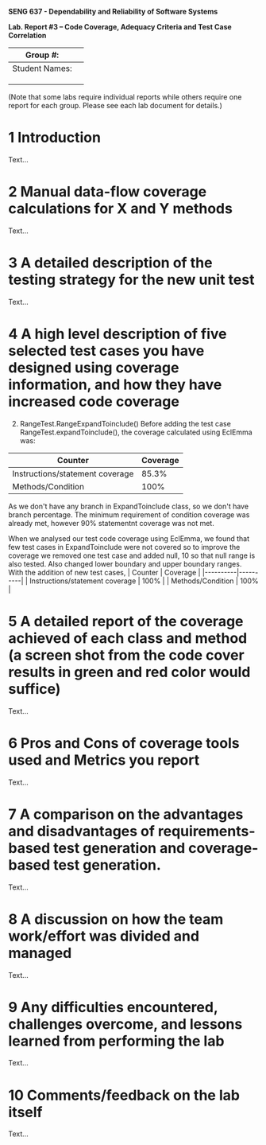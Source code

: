**SENG 637 - Dependability and Reliability of Software Systems**

**Lab. Report #3 – Code Coverage, Adequacy Criteria and Test Case Correlation**

| Group \#:      |     |
| -------------- | --- |
| Student Names: |     |
|                |     |
|                |     |
|                |     |

(Note that some labs require individual reports while others require one report
for each group. Please see each lab document for details.)

# 1 Introduction

Text…

# 2 Manual data-flow coverage calculations for X and Y methods

Text…

# 3 A detailed description of the testing strategy for the new unit test

Text…

# 4 A high level description of five selected test cases you have designed using coverage information, and how they have increased code coverage

2. RangeTest.RangeExpandToinclude()
Before adding the test case RangeTest.expandToinclude(), the coverage calculated using EclEmma was:

| Counter | Coverage |
|----------|----------|
| Instructions/statement coverage   | 85.3%   |
| Methods/Condition   | 100%   |

As we don't have any branch in ExpandToinclude class, so we don't have branch percentage.
The minimum requirement of condition coverage was already met, however 90% statementnt coverage was not met.

When we analysed our test code coverage using EclEmma, we found that few test cases in ExpandToinclude were not covered so to improve the coverage we removed one test case and added null, 10 so that null range is also tested. Also changed lower boundary and upper boundary ranges.
With the addition of new test cases, 
| Counter | Coverage |
|----------|----------|
| Instructions/statement coverage   | 100%   |
| Methods/Condition   | 100%   |
	

# 5 A detailed report of the coverage achieved of each class and method (a screen shot from the code cover results in green and red color would suffice)

Text…

# 6 Pros and Cons of coverage tools used and Metrics you report

Text…

# 7 A comparison on the advantages and disadvantages of requirements-based test generation and coverage-based test generation.

Text…

# 8 A discussion on how the team work/effort was divided and managed

Text…

# 9 Any difficulties encountered, challenges overcome, and lessons learned from performing the lab

Text…

# 10 Comments/feedback on the lab itself

Text…
